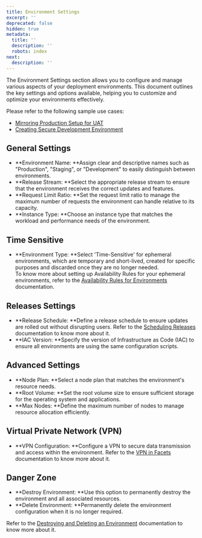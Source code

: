 ```yaml
---
title: Environment Settings
excerpt: ''
deprecated: false
hidden: true
metadata:
  title: ''
  description: ''
  robots: index
next:
  description: ''
---
```

The Environment Settings section allows you to configure and manage various aspects of your deployment environments. This document outlines the key settings and options available, helping you to customize and optimize your environments effectively.

Please refer to the following sample use cases:

- [Mirroring Production Setup for UAT](https://readme.facets.cloud/docs/environment-settings-use-cases#mirroring-production-setup-for-uat)
- [Creating Secure Development Environment](https://readme.facets.cloud/docs/environment-settings-use-cases#creating-secure-development-environment)

## General Settings

- **Environment Name: **Assign clear and descriptive names such as "Production", "Staging", or "Development" to easily distinguish between environments.
- **Release Stream: **Select the appropriate release stream to ensure that the environment receives the correct updates and features.
- **Request Limit Ratio: **Set the request limit ratio to manage the maximum number of requests the environment can handle relative to its capacity.
- **Instance Type: **Choose an instance type that matches the workload and performance needs of the environment.

## Time Sensitive

- **Environment Type: **Select 'Time-Sensitive' for ephemeral environments, which are temporary and short-lived, created for specific purposes and discarded once they are no longer needed.  
  To know more about setting up Availability Rules for your ephemeral environments, refer to the [Availability Rules for Environments](https://readme.facets.cloud/docs/availability-rules-for-environments) documentation.

## Releases Settings

- **Release Schedule: **Define a release schedule to ensure updates are rolled out without disrupting users. Refer to the [Scheduling Releases](https://readme.facets.cloud/docs/scheduling-releases) documentation to know more about it.
- **IAC Version: **Specify the version of Infrastructure as Code (IAC) to ensure all environments are using the same configuration scripts.

## Advanced Settings

- **Node Plan: **Select a node plan that matches the environment's resource needs.
- **Root Volume: **Set the root volume size to ensure sufficient storage for the operating system and applications.
- **Max Nodes: **Define the maximum number of nodes to manage resource allocation efficiently.

## Virtual Private Network (VPN)

- **VPN Configuration: **Configure a VPN to secure data transmission and access within the environment. Refer to the [VPN in Facets](https://readme.facets.cloud/docs/vpn-in-facets) documentation to know more about it.

## Danger Zone

- **Destroy Environment: **Use this option to permanently destroy the environment and all associated resources.
- **Delete Environment: **Permanently delete the environment configuration when it is no longer required.

Refer to the [Destroying and Deleting an Environment](https://readme.facets.cloud/docs/destroying-and-deleting-an-environment) documentation to know more about it.
